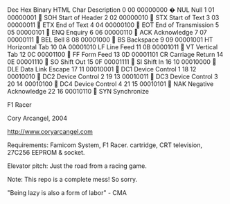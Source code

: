 Dec	Hex	Binary	HTML	Char	Description
0	00	00000000	&#0;	NUL	Null
1	01	00000001	&#1;	SOH	Start of Header
2	02	00000010	&#2;	STX	Start of Text
3	03	00000011	&#3;	ETX	End of Text
4	04	00000100	&#4;	EOT	End of Transmission
5	05	00000101	&#5;	ENQ	Enquiry
6	06	00000110	&#6;	ACK	Acknowledge
7	07	00000111	&#7;	BEL	Bell
8	08	00001000	&#8;	BS	Backspace
9	09	00001001	&#9;	HT	Horizontal Tab
10	0A	00001010	&#10;	LF	Line Feed
11	0B	00001011	&#11;	VT	Vertical Tab
12	0C	00001100	&#12;	FF	Form Feed
13	0D	00001101	&#13;	CR	Carriage Return
14	0E	00001110	&#14;	SO	Shift Out
15	0F	00001111	&#15;	SI	Shift In
16	10	00010000	&#16;	DLE	Data Link Escape
17	11	00010001	&#17;	DC1	Device Control 1
18	12	00010010	&#18;	DC2	Device Control 2
19	13	00010011	&#19;	DC3	Device Control 3
20	14	00010100	&#20;	DC4	Device Control 4
21	15	00010101	&#21;	NAK	Negative Acknowledge
22	16	00010110	&#22;	SYN	Synchronize

F1 Racer

Cory Arcangel, 2004

http://www.coryarcangel.com

Requirements: Famicom System, F1 Racer. cartridge, CRT television, 27C256 EEPROM & socket.

Elevator pitch: Just the road from a racing game. 

Note: This repo is a complete mess! So sorry.

"Being lazy is also a form of labor" - CMA